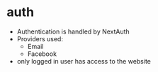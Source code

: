 # auth

- Authentication is handled by NextAuth
- Providers used:
  - Email
  - Facebook
- only logged in user has access to the website
